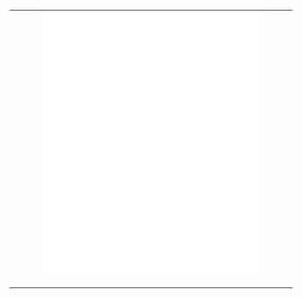 <table>
  <tr>
    <td colspan="2" align="center">
      <img align="center" src="/github-metrics.svg" alt="Metrics" width="400">
      <img align="center" src="/metrics.plugin.isocalendar.svg" alt="Metrics" width="400">
      <img width="900" height="1" alt="">
    </td>
  </tr>
</table>
